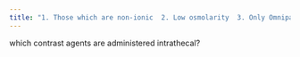 ```yaml
---
title: "1. Those which are non-ionic  2. Low osmolarity  3. Only Omnipaque and Isovue"
---
```

which contrast agents are administered intrathecal?

